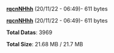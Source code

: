 [**rqcnNHhh**](/data/rqcnNHhh.txt) (20/11/22 - 06:49)- 611 bytes

[**rqcnNHhh**](/data/rqcnNHhh.txt) (20/11/22 - 06:49)- 611 bytes

**Total Datas**: 3969

**Total Size**: 21.68 MB / 21.7 MB
